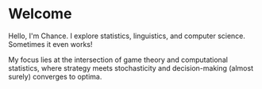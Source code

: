 # Welcome

Hello, I'm Chance. I explore statistics, linguistics, and computer science. Sometimes it even works! 

My focus lies at the intersection of game theory and computational statistics, where strategy meets stochasticity and decision-making (almost surely) converges to optima.

